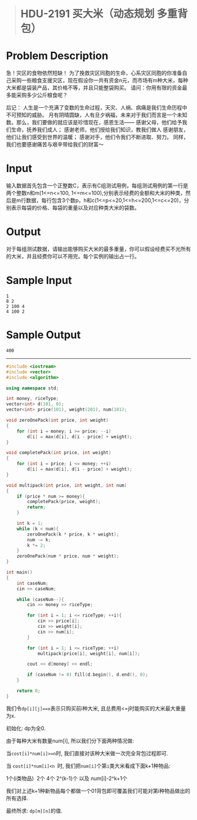 > # HDU-2191 买大米（动态规划 多重背包）

# Problem Description

急！灾区的食物依然短缺！
为了挽救灾区同胞的生命，心系灾区同胞的你准备自己采购一些粮食支援灾区，现在假设你一共有资金n元，而市场有m种大米，每种大米都是袋装产品，其价格不等，并且只能整袋购买。
请问：你用有限的资金最多能采购多少公斤粮食呢？

后记：
人生是一个充满了变数的生命过程，天灾、人祸、病痛是我们生命历程中不可预知的威胁。
月有阴晴圆缺，人有旦夕祸福，未来对于我们而言是一个未知数。那么，我们要做的就应该是珍惜现在，感恩生活——
感谢父母，他们给予我们生命，抚养我们成人；
感谢老师，他们授给我们知识，教我们做人
感谢朋友，他们让我们感受到世界的温暖；
感谢对手，他们令我们不断进取、努力。
同样，我们也要感谢痛苦与艰辛带给我们的财富～

# Input

输入数据首先包含一个正整数C，表示有C组测试用例，每组测试用例的第一行是两个整数n和m(1<=n<=100, 1<=m<=100),分别表示经费的金额和大米的种类，然后是m行数据，每行包含3个数p，h和c(1<=p<=20,1<=h<=200,1<=c<=20)，分别表示每袋的价格、每袋的重量以及对应种类大米的袋数。

# Output

对于每组测试数据，请输出能够购买大米的最多重量，你可以假设经费买不光所有的大米，并且经费你可以不用完。每个实例的输出占一行。

# Sample Input

```
1
8 2
2 100 4
4 100 2
```

# Sample Output

```
400
```

----

```c++
#include <iostream>
#include <vector>
#include <algorithm>

using namespace std;

int money, riceType;
vector<int> d(101, 0);
vector<int> price(101), weight(201), num(101);

void zeroOnePack(int price, int weight)
{
    for (int i = money; i >= price; --i)
        d[i] = max(d[i], d[i - price] + weight);
}

void completePack(int price, int weight)
{
    for (int i = price; i <= money; ++i)
        d[i] = max(d[i], d[i - price] + weight);
}

void multipack(int price, int weight, int num)
{
    if (price * num >= money){
        completePack(price, weight);
        return;
    } 

    int k = 1;
    while (k < num){
        zeroOnePack(k * price, k * weight);
        num -= k;
        k *= 2;
    }
    zeroOnePack(num * price, num * weight);
}

int main()
{
    int caseNum;
    cin >> caseNum;

    while (caseNum--){
        cin >> money >> riceType;

        for (int i = 1; i <= riceType; ++i){
            cin >> price[i];
            cin >> weight[i];
            cin >> num[i];
        }

        for (int i = 1; i <= riceType; ++i)
            multipack(price[i], weight[i], num[i]);

        cout << d[money] << endl;

        if (caseNum != 0) fill(d.begin(), d.end(), 0);
    }

    return 0;
}
```

我们令`dp[i][j]==x`表示只购买前i种大米, 且总费用<=j时能购买的大米最大重量为x.

初始化: dp为全0.

由于每种大米有数量num[i], 所以我们分下面两种情况做:

当`cost[i]*num[i]>=n`时, 我们直接对该种大米做一次完全背包过程即可.

当 `cost[i]*num[i]<n `时, 我们把`num[i]`个第`i`类大米看成下面k+1种物品:

1个(i类物品)  2个 4个 2^(k-1)个 以及 num[i]-2^k+1个

我们对上述k+1种新物品每个都做一个01背包即可覆盖我们可能对第i种物品做出的所有选择.

 最终所求: `dp[m][n]`的值.
